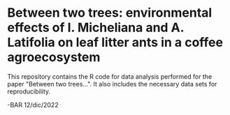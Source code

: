 # Between two trees: environmental effects of I. Micheliana and A. Latifolia on leaf litter ants in a coffee agroecosystem
This repository contains the R code for data analysis performed for the paper "Between two trees...". It also includes the necessary data sets for reproducibility. 

-BAR 12/dic/2022
